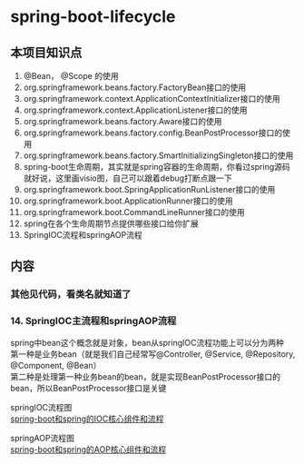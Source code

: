 # spring-boot-lifecycle

## 本项目知识点
1. @Bean， @Scope 的使用  
2. org.springframework.beans.factory.FactoryBean接口的使用  
3. org.springframework.context.ApplicationContextInitializer接口的使用  
4. org.springframework.context.ApplicationListener接口的使用  
5. org.springframework.beans.factory.Aware接口的使用  
6. org.springframework.beans.factory.config.BeanPostProcessor接口的使用  
7. org.springframework.beans.factory.SmartInitializingSingleton接口的使用  
8. spring-boot生命周期，其实就是spring容器的生命周期，你看过spring源码就好说，这里画visio图，自己可以跟着debug打断点跟一下  
10. org.springframework.boot.SpringApplicationRunListener接口的使用  
11. org.springframework.boot.ApplicationRunner接口的使用  
12. org.springframework.boot.CommandLineRunner接口的使用  
13. spring在各个生命周期节点提供哪些接口给你扩展  
14. SpringIOC流程和springAOP流程

## 内容
### 其他见代码，看类名就知道了

### 14. SpringIOC主流程和springAOP流程
spring中bean这个概念就是对象，bean从springIOC流程功能上可以分为两种  
第一种是业务bean（就是我们自己经常写@Controller, @Service, @Repository, @Component, @Bean）  
第二种是处理第一种业务bean的bean，就是实现BeanPostProcessor接口的bean，所以BeanPostProcessor接口是关键  

springIOC流程图  
[spring-boot和spring的IOC核心组件和流程](./README-RESOURCES/spring-boot和spring的IOC核心组件和流程.vsdx)  

springAOP流程图  
[spring-boot和spring的AOP核心组件和流程](./README-RESOURCES/spring-boot和spring的AOP核心组件和流程.vsdx)  


